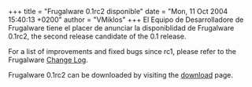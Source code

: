 +++
title = "Frugalware 0.1rc2 disponible"
date = "Mon, 11 Oct 2004 15:40:13 +0200"
author = "VMiklos"
+++
El Equipo de Desarrolladore de Frugalware tiene el placer de anunciar la disponiblidad de Frugalware 0.1rc2, the second release candidate of the 0.1 release.  

 For a list of improvements and fixed bugs since rc1, please refer to the Frugalware [Change Log](changelog.php).  

 Frugalware 0.1rc2 can be downloaded by visiting the [download](download.php) page.  
